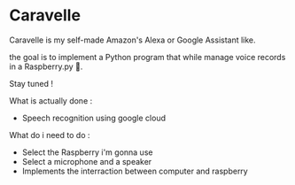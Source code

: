 # Caravelle

Caravelle is my self-made Amazon's Alexa or Google Assistant like.

the goal is to implement a Python program that while manage voice records in a Raspberry.py 🍓.

Stay tuned !


What is actually done :
  - Speech recognition using google cloud

What do i need to do :
  - Select the Raspberry i'm gonna use
  - Select a microphone and a speaker
  - Implements the interraction between computer and raspberry
